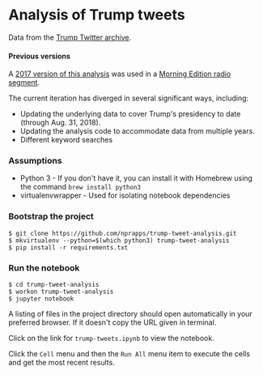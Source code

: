 # Analysis of Trump tweets

Data from the [Trump Twitter archive](http://www.trumptwitterarchive.com/).

#### Previous versions

A [2017 version of this analysis](https://github.com/nprapps/trump-tweet-analysis/releases/tag/v1.0) was used in a [Morning Edition radio segment](http://www.npr.org/2017/04/27/525833198/analyzing-trumps-patterns-of-tweeting).

The current iteration has diverged in several significant ways, including:

- Updating the underlying data to cover Trump's presidency to date (through Aug. 31, 2018).
- Updating the analysis code to accommodate data from multiple years.
- Different keyword searches

### Assumptions

* Python 3 - If you don't have it, you can install it with Homebrew using the command `brew install python3`
* virtualenvwrapper - Used for isolating notebook dependencies

### Bootstrap the project

```
$ git clone https://github.com/nprapps/trump-tweet-analysis.git
$ mkvirtualenv --python=$(which python3) trump-tweet-analysis
$ pip install -r requirements.txt
```

### Run the notebook

```
$ cd trump-tweet-analysis
$ workon trump-tweet-analysis
$ jupyter notebook
```

A listing of files in the project directory should open automatically in your preferred browser. If it doesn't copy the URL given in terminal.

Click on the link for `trump-tweets.ipynb` to view the notebook.  

Click the `Cell` menu and then the `Run All` menu item to execute the cells and get the most recent results.
